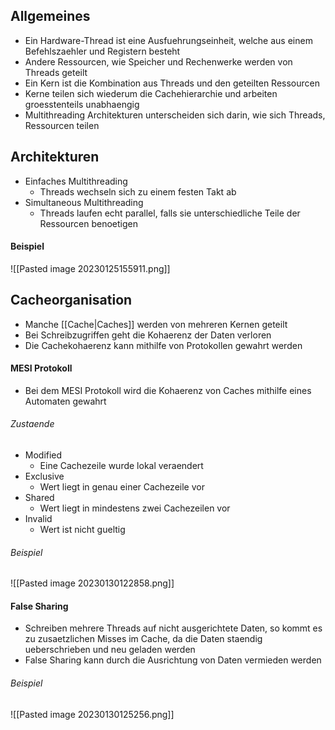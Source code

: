 ## Allgemeines
- Ein Hardware-Thread ist eine Ausfuehrungseinheit, welche aus einem Befehlszaehler und Registern besteht
- Andere Ressourcen, wie Speicher und Rechenwerke werden von Threads geteilt
- Ein Kern ist die Kombination aus Threads und den geteilten Ressourcen
- Kerne teilen sich wiederum die Cachehierarchie und arbeiten groesstenteils unabhaengig
- Multithreading Architekturen unterscheiden sich darin, wie sich Threads, Ressourcen teilen
## Architekturen
- Einfaches Multithreading
	- Threads wechseln sich zu einem festen Takt ab
 - Simultaneous Multithreading
	 - Threads laufen echt parallel, falls sie unterschiedliche Teile der Ressourcen benoetigen
#### Beispiel
![[Pasted image 20230125155911.png]]
## Cacheorganisation
- Manche [[Cache|Caches]] werden von mehreren Kernen geteilt
- Bei Schreibzugriffen geht die Kohaerenz der Daten verloren
- Die Cachekohaerenz kann mithilfe von Protokollen gewahrt werden
#### MESI Protokoll
- Bei dem MESI Protokoll wird die Kohaerenz von Caches mithilfe eines Automaten gewahrt
###### Zustaende
- Modified
	- Eine Cachezeile wurde lokal veraendert
- Exclusive
	- Wert liegt in genau einer Cachezeile vor
- Shared
	- Wert liegt in mindestens zwei Cachezeilen vor
- Invalid
	- Wert ist nicht gueltig
###### Beispiel
![[Pasted image 20230130122858.png]]
#### False Sharing
- Schreiben mehrere Threads auf nicht ausgerichtete Daten, so kommt es zu zusaetzlichen Misses im Cache, da die Daten staendig ueberschrieben und neu geladen werden
- False Sharing kann durch die Ausrichtung von Daten vermieden werden
###### Beispiel
![[Pasted image 20230130125256.png]]